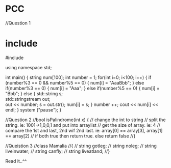 PCC
===

//Question 1
# include <iostream>
#include <sstream>

using namespace std;

int main()
{
  string num[100];
	int number = 1;
	for(int i=0; i<100; i++)
	{
		if (number%3 == 0 && number%5 == 0)
		{
			num[i] = "AaaBbb";
		}
		else if(number%3 == 0)
		{
			num[i] = "Aaa";
		}
		else if(number%5 == 0)
		{
			num[i] = "Bbb";
		}
		else
		{
			std::string s;  
			std::stringstream out;  
			out << number;
			s = out.str();
			num[i] = s;
		}
		number ++;
		cout << num[i] << endl;	
	}
	system ("pause");
}

//Question 2
//bool isPalindrome(int x) {
//  change the int to string
//  split the string. ie: 1001->1,0,0,1 and put into arraylist
//  get the size of array. ie: 4
//  compare the 1st and last, 2nd wif 2nd last. ie: array[0] == array[3], array[1] == array[2]
//  if both true then return true. else return false
//}

//Queistion 3
//class Mamalia
//{
//	string gotleg;
//	string noleg;
//	string liveinwater;
//	string canfly;
//	string liveatland;
//}

Read it..^^

